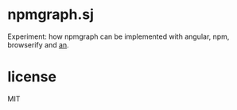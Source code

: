# npmgraph.sj

Experiment: how npmgraph can be implemented with angular, npm, browserify and [an](https://github.com/anvaka/an).

# license

MIT
